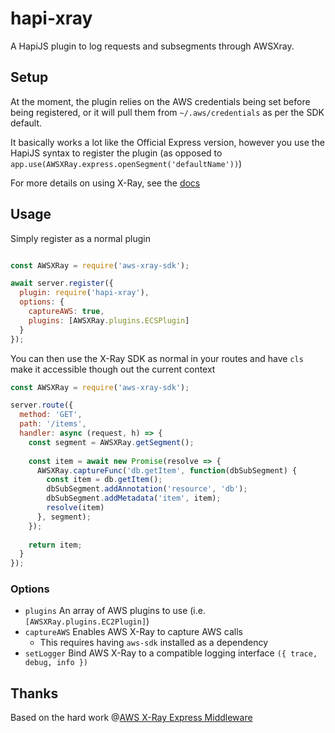 # hapi-xray

A HapiJS plugin to log requests and subsegments through AWSXray.

## Setup

At the moment, the plugin relies on the AWS credentials being set before being registered, or it will pull them from 
`~/.aws/credentials` as per the SDK default.

It basically works a lot like the Official Express version, however you use the HapiJS syntax to register the plugin (as
opposed to `app.use(AWSXRay.express.openSegment('defaultName'))`)

For more details on using X-Ray, see the [docs](https://docs.aws.amazon.com/xray-sdk-for-nodejs/latest/reference)

## Usage

Simply register as a normal plugin

```js

const AWSXRay = require('aws-xray-sdk');

await server.register({
  plugin: require('hapi-xray'),
  options: {
    captureAWS: true,
    plugins: [AWSXRay.plugins.ECSPlugin]
  }
});
```

You can then use the X-Ray SDK as normal in your routes and have `cls` make it accessible though out the current context

```js
const AWSXRay = require('aws-xray-sdk');

server.route({
  method: 'GET',
  path: '/items',
  handler: async (request, h) => {
    const segment = AWSXRay.getSegment();
    
    const item = await new Promise(resolve => {
      AWSXRay.captureFunc('db.getItem', function(dbSubSegment) {
        const item = db.getItem();
        dbSubSegment.addAnnotation('resource', 'db');
        dbSubSegment.addMetadata('item', item);
        resolve(item)
      }, segment);
    });
    
    return item;
  }
});
```

### Options

- `plugins` An array of AWS plugins to use (i.e. `[AWSXRay.plugins.EC2Plugin]`)
- `captureAWS` Enables AWS X-Ray to capture AWS calls
  - This requires having `aws-sdk` installed as a dependency
- `setLogger` Bind AWS X-Ray to a compatible logging interface `({ trace, debug, info })`

## Thanks

Based on the hard work @[AWS X-Ray Express Middleware](https://github.com/aws/aws-xray-sdk-node/tree/master/packages/express)
